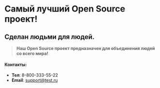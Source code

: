 # Самый лучший Open Source проект!

## Сделан людьми для людей.

> **Наш Open Source проект предназначен для объединения людей со всего мира!**

#### Контакты:
* **Тел**: 8-800-333-55-22
* **Email**: support@test.ru
